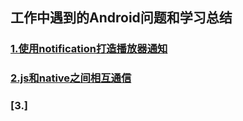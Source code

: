 ## 工作中遇到的Android问题和学习总结 

### [1.使用notification打造播放器通知](https://github.com/sunshey/Android-Blog/blob/master/notification%E6%92%AD%E6%94%BE%E9%80%9A%E7%9F%A5.md)
### [2.js和native之间相互通信](https://github.com/sunshey/Android-Blog/blob/master/js%E5%92%8Cnative%E9%80%9A%E4%BF%A1.md)
### [3.]


